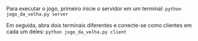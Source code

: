 Para executar o jogo, primeiro inicie o servidor em um terminal:
`python jogo_da_velha.py server`

Em seguida, abra dois terminais diferentes e conecte-se como clientes em cada um deles:
`python jogo_da_velha.py client`